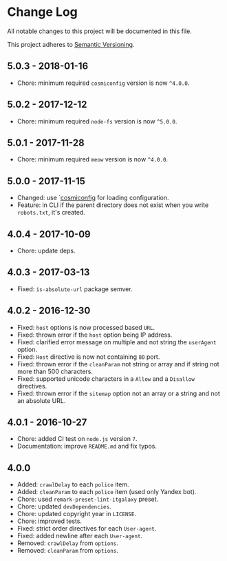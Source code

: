 # Change Log

All notable changes to this project will be documented in this file.

This project adheres to [Semantic Versioning](http://semver.org).

## 5.0.3 - 2018-01-16

* Chore: minimum required `cosmiconfig` version is now `^4.0.0`.

## 5.0.2 - 2017-12-12

* Chore: minimum required `node-fs` version is now `^5.0.0`.

## 5.0.1 - 2017-11-28

* Chore: minimum required `meow` version is now `^4.0.0`.

## 5.0.0 - 2017-11-15

* Changed: use `[cosmiconfig](https://github.com/davidtheclark/cosmiconfig) for
  loading configuration.
* Feature: in CLI if the parent directory does not exist when you write
  `robots.txt`, it's created.

## 4.0.4 - 2017-10-09

* Chore: update deps.

## 4.0.3 - 2017-03-13

* Fixed: `is-absolute-url` package semver.

## 4.0.2 - 2016-12-30

* Fixed: `host` options is now processed based `URL`.
* Fixed: thrown error if the `host` option being IP address.
* Fixed: clarified error message on multiple and not string the `userAgent`
  option.
* Fixed: `Host` directive is now not containing `80` port.
* Fixed: thrown error if the `cleanParam` not string or array and if string not
  more than 500 characters.
* Fixed: supported unicode characters in a `Allow` and a `Disallow` directives.
* Fixed: thrown error if the `sitemap` option not an array or a string and not
  an absolute URL.

## 4.0.1 - 2016-10-27

* Chore: added CI test on `node.js` version `7`.
* Documentation: improve `README.md` and fix typos.

## 4.0.0

* Added: `crawlDelay` to each `police` item.
* Added: `cleanParam` to each `police` item (used only Yandex bot).
* Chore: used `remark-preset-lint-itgalaxy` preset.
* Chore: updated `devDependencies`.
* Chore: updated copyright year in `LICENSE`.
* Chore: improved tests.
* Fixed: strict order directives for each `User-agent`.
* Fixed: added newline after each `User-agent`.
* Removed: `crawlDelay` from `options`.
* Removed: `cleanParam` from `options`.
